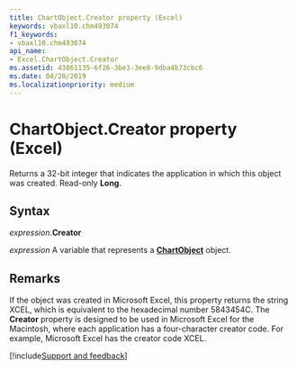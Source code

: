 ```yaml
---
title: ChartObject.Creator property (Excel)
keywords: vbaxl10.chm493074
f1_keywords:
- vbaxl10.chm493074
api_name:
- Excel.ChartObject.Creator
ms.assetid: 43861135-6f26-3be3-3ee8-9dba4b73cbc6
ms.date: 04/20/2019
ms.localizationpriority: medium
---
```



# ChartObject.Creator property (Excel)

Returns a 32-bit integer that indicates the application in which this object was created. Read-only **Long**.


## Syntax

_expression_.**Creator**

_expression_ A variable that represents a **[ChartObject](Excel.ChartObject.md)** object.


## Remarks

If the object was created in Microsoft Excel, this property returns the string XCEL, which is equivalent to the hexadecimal number 5843454C. The **Creator** property is designed to be used in Microsoft Excel for the Macintosh, where each application has a four-character creator code. For example, Microsoft Excel has the creator code XCEL.




[!include[Support and feedback](~/includes/feedback-boilerplate.md)]